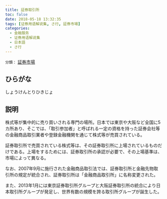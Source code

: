 ```yaml
---
title: 証券取引所
toc: false
date: 2018-05-18 13:32:35
tags: [证券用语解说集, さ行, 証券市場]
categories:
  - 金融服务
  - 证券用语解说集
  - 日本語
  - さ行
---
```


`分類：` [証券市場](/tags/証券市場/)

## ひらがな

しょうけんとりひきじょ

## 説明

株式等が集中的に売り買いされる専門の場所。日本では東京や大阪など全国に5カ所あり、そこでは、「取引参加者」と呼ばれる一定の資格を持った証券会社等の金融商品取引業者や登録金融機関を通じて株式等が売買されている。

証券取引所で売買されている株式等は、その証券取引所に上場されているものだけである。上場をするためには、証券取引所の承認が必要で、その上場基準は、市場によって異なる。

なお、2007年9月に施行された金融商品取引法では、証券取引所と金融先物取引所の規定が統合され、証券取引所は「金融商品取引所」に名称変更された。

また、2013年1月には東京証券取引所グループと大阪証券取引所の統合により日本取引所グループが発足し、世界有数の規模を誇る取引所グループが誕生した。

